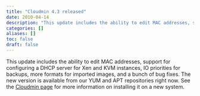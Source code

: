 ```yaml
---
title: "Cloudmin 4.3 released"
date: 2010-04-14
description: "This update includes the ability to edit MAC addresses, support for configuring a DHCP server for..."
categories: []
aliases: []
toc: false
draft: false
---
```

This update includes the ability to edit MAC addresses, support for configuring a DHCP server for Xen and KVM instances, IO priorities for backups, more formats for imported images, and a bunch of bug fixes. The new version is available from our YUM and APT repositories right now. See the [Cloudmin page][1] for more information on installing it on a new system.

  [1]: cloudmin.html
